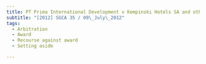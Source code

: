 ```yaml
---
title: PT Prima International Development v Kempinski Hotels SA and other appeals
subtitle: "[2012] SGCA 35 / 09\_July\_2012"
tags:
  - Arbitration
  - Award
  - Recourse against award
  - Setting aside

---
```


